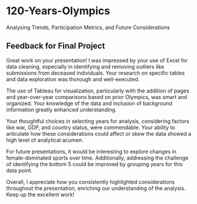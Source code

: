 # 120-Years-Olympics
Analysing Trends, Participation Metrics, and Future Considerations

## Feedback for Final Project
Great work on your presentation! I was impressed by your use of Excel for data cleaning, especially in identifying and removing outliers like submissions from deceased individuals. Your research on specific tables and data exploration was thorough and well-executed.

The use of Tableau for visualization, particularly with the addition of pages and year-over-year comparisons based on prior Olympics, was smart and organized. Your knowledge of the data and inclusion of background information greatly enhanced understanding.

Your thoughtful choices in selecting years for analysis, considering factors like war, GDP, and country status, were commendable. Your ability to articulate how these considerations could affect or skew the data showed a high level of analytical acumen.

For future presentations, it would be interesting to explore changes in female-dominated sports over time. Additionally, addressing the challenge of identifying the bottom 5 could be improved by grouping years for this data point.

Overall, I appreciate how you consistently highlighted considerations throughout the presentation, enriching our understanding of the analysis. Keep up the excellent work!
